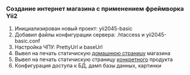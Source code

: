 ### Создание интернет магазина с применением фреймворка Yii2

1.  Инициализирован новый проект: yii2045-basic
2.  Добавил файлы конфигурации сервера: .htaccess и yii2045-basic.conf
3.  Настройка ЧПУ: PrettyUrl и baseUrl
4.  Вывел на печать статичискую [домашнюю страницу](https://github.com/StartBootstrap/startbootstrap-shop-homepage/tree/a6b76675442c2b74a139a01a4bcdcfad53cf1be7) магазина
5.  Вывел на печать статичискую страницу [конкретного](https://github.com/StartBootstrap/startbootstrap-shop-item/tree/0d3e462aaed03f72b8b60c3797f88f283c068c2f) продукта
6.  Конфигурация доступа к БД, дамп базы данных, картинки